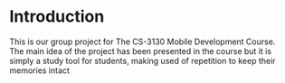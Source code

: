 # Introduction
This is our group project for The CS-3130 Mobile Development Course.  
The main idea of the project has been presented in the course but it is simply a study tool for students, making used of repetition to keep their memories intact

